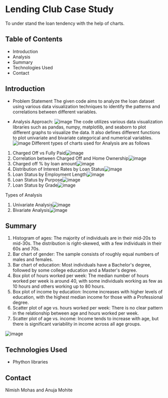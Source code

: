 # Lending Club Case Study
To under stand the loan tendency with the help of charts.

## Table of Contents
* Introduction
* Analysis
* Summary
* Technologies Used
* Contact

## Introduction
- Problem Statement
  The given code aims to analyze the loan dataset using various data visualization techniques to identify the patterns and correlations between different variables.

- Analysis Approach: 
![image](https://user-images.githubusercontent.com/126247699/223650233-44d95340-232b-46ac-9fcc-b4b18c24bc71.png)
  The code utilizes various data visualization libraries such as pandas, numpy, matplotlib, and seaborn to plot different graphs to visualize the data. It also defines different functions to plot univariate and bivariate categorical and numerical variables. ![image](https://user-images.githubusercontent.com/126247699/223650351-23d2edca-2c91-4405-9bc2-0a3b5fa712bc.png)
Different types of charts used for Analysis are as follows 
1. Charged Off vs Fully Paid![image](https://user-images.githubusercontent.com/126247699/223650662-5251b3cf-cab8-430e-b304-1c6bb718ea6a.png)
2. Correlation between Charged Off and Home Ownership![image](https://user-images.githubusercontent.com/126247699/223650700-d33f5beb-b23f-4ae5-9688-b456a072e741.png)
3. Charged off % by loan amount![image](https://user-images.githubusercontent.com/126247699/223650752-e8d5278e-6517-4f8c-b637-c69bd9c6d93f.png)
4. Distribution of Interest Rates by Loan Status![image](https://user-images.githubusercontent.com/126247699/223650797-81c36957-cefd-4456-a22b-308b0cc85c71.png)
5. Loan Status by Employment Length![image](https://user-images.githubusercontent.com/126247699/223650869-9cd5bcc5-110c-497e-a8dd-2b9476a86e42.png)
6. Loan Status by Purpose![image](https://user-images.githubusercontent.com/126247699/223650908-f5a8416e-93c8-4ad8-a69c-c410ee4d2c0a.png)
7. Loan Status by Grade![image](https://user-images.githubusercontent.com/126247699/223650976-959dd9be-9dc0-4e36-ac7d-7e16d85387eb.png)

Types of Analysis
1. Univariate Analysis![image](https://user-images.githubusercontent.com/126247699/223651156-d4bb370b-ea9e-4746-ba82-23fd7f3ed231.png)
2. Bivariate Analysis![image](https://user-images.githubusercontent.com/126247699/223651210-73d00b3e-077a-44e4-902f-3687dfc7458c.png)

## Summary
1. Histogram of ages: The majority of individuals are in their mid-20s to mid-30s. The distribution is right-skewed, with a few individuals in their 60s and 70s.
2. Bar chart of gender: The sample consists of roughly equal numbers of males and females.
3. Bar chart of education: Most individuals have a Bachelor's degree, followed by some college education and a Master's degree.
4. Box plot of hours worked per week: The median number of hours worked per week is around 40, with some individuals working as few as 10 hours and others working up to 80 hours.
5. Box plot of income by education: Income increases with higher levels of education, with the highest median income for those with a Professional degree.
6. Scatter plot of age vs. hours worked per week: There is no clear pattern in the relationship between age and hours worked per week.
7. Scatter plot of age vs. income: Income tends to increase with age, but there is significant variability in income across all age groups.

![image](https://user-images.githubusercontent.com/126247699/223651784-cdf9f155-e47b-431f-8c97-eb7097a9f372.png)

## Technologies Used
- Phython libraries 


## Contact
Nimish Mohas and Anuja Mohite


<!-- Optional -->
<!-- ## License -->
<!-- This project is open source and available under the [... License](). -->

<!-- You don't have to include all sections - just the one's relevant to your project -->
